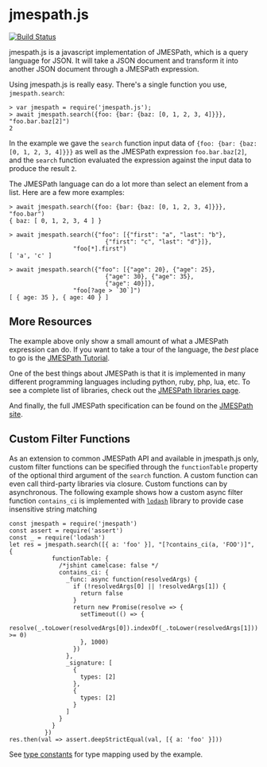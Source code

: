 # jmespath.js

[![Build Status](https://travis-ci.org/jmespath/jmespath.js.png?branch=master)](https://travis-ci.org/jmespath/jmespath.js)

jmespath.js is a javascript implementation of JMESPath,
which is a query language for JSON.  It will take a JSON
document and transform it into another JSON document
through a JMESPath expression.

Using jmespath.js is really easy.  There's a single function
you use, `jmespath.search`:


```
> var jmespath = require('jmespath.js');
> await jmespath.search({foo: {bar: {baz: [0, 1, 2, 3, 4]}}}, "foo.bar.baz[2]")
2
```

In the example we gave the ``search`` function input data of
`{foo: {bar: {baz: [0, 1, 2, 3, 4]}}}` as well as the JMESPath
expression `foo.bar.baz[2]`, and the `search` function evaluated
the expression against the input data to produce the result ``2``.

The JMESPath language can do a lot more than select an element
from a list.  Here are a few more examples:

```
> await jmespath.search({foo: {bar: {baz: [0, 1, 2, 3, 4]}}}, "foo.bar")
{ baz: [ 0, 1, 2, 3, 4 ] }

> await jmespath.search({"foo": [{"first": "a", "last": "b"},
                           {"first": "c", "last": "d"}]},
                  "foo[*].first")
[ 'a', 'c' ]

> await jmespath.search({"foo": [{"age": 20}, {"age": 25},
                           {"age": 30}, {"age": 35},
                           {"age": 40}]},
                  "foo[?age > `30`]")
[ { age: 35 }, { age: 40 } ]
```

## More Resources

The example above only show a small amount of what
a JMESPath expression can do.  If you want to take a
tour of the language, the *best* place to go is the
[JMESPath Tutorial](http://jmespath.org/tutorial.html).

One of the best things about JMESPath is that it is
implemented in many different programming languages including
python, ruby, php, lua, etc.  To see a complete list of libraries,
check out the [JMESPath libraries page](http://jmespath.org/libraries.html).

And finally, the full JMESPath specification can be found
on the [JMESPath site](http://jmespath.org/specification.html).

## Custom Filter Functions

As an extension to common JMESPath API and available in jmespath.js only,  
custom filter functions can be specified through the ``functionTable`` 
property of the optional third argument of the ``search`` function. 
A custom function can even call third-party 
libraries via closure. Custom functions can by asynchronous. The following example shows how a custom async filter function `contains_ci` is implemented with 
[`lodash`](https://lodash.com/) library to provide case insensitive string matching

```
const jmespath = require('jmespath')
const assert = require('assert')
const _ = require('lodash')
let res = jmespath.search([{ a: 'foo' }], "[?contains_ci(a, 'FOO')]", {
            functionTable: {
              /*jshint camelcase: false */
              contains_ci: {
                _func: async function(resolvedArgs) {
                  if (!resolvedArgs[0] || !resolvedArgs[1]) {
                    return false
                  }
                  return new Promise(resolve => {
                    setTimeout(() => {
                      resolve(_.toLower(resolvedArgs[0]).indexOf(_.toLower(resolvedArgs[1])) >= 0)
                    }, 1000)
                  })
                },
                _signature: [
                  {
                    types: [2]
                  },
                  {
                    types: [2]
                  }
                ]
              }
            }
          })
res.then(val => assert.deepStrictEqual(val, [{ a: 'foo' }]))
```

See [type constants](https://github.com/jmespath/jmespath.js/blob/master/jmespath.js#L132) for type mapping used by the example.